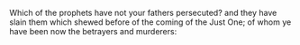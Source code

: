 Which of the prophets have not your fathers persecuted? and they have slain them which shewed before of the coming of the Just One; of whom ye have been now the betrayers and murderers:
